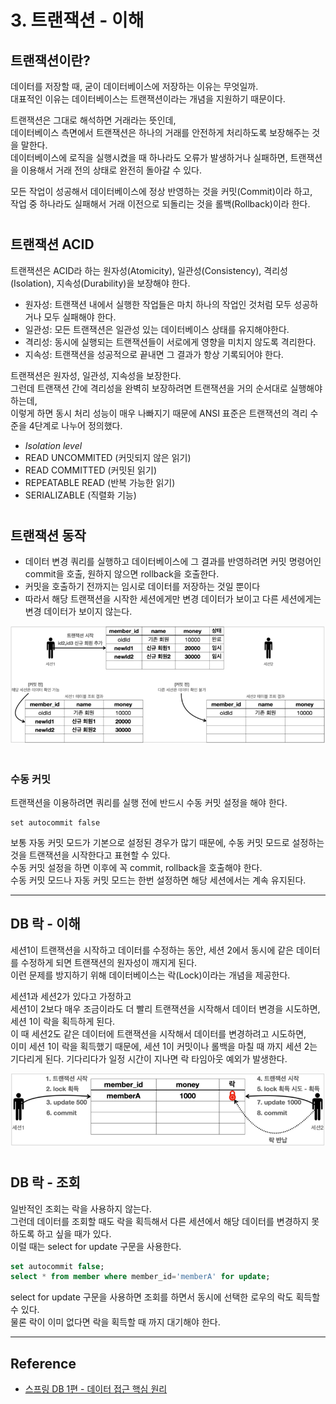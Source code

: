 # 3. 트랜잭션 - 이해

## 트랜잭션이란?

데이터를 저장할 때, 굳이 데이터베이스에 저장하는 이유는 무엇일까.  
대표적인 이유는 데이터베이스는 트랜잭션이라는 개념을 지원하기 때문이다.  
  
트랜잭션은 그대로 해석하면 거래라는 뜻인데,  
데이터베이스 측면에서 트랜잭션은 하나의 거래를 안전하게 처리하도록 보장해주는 것을 말한다.  
데이터베이스에 로직을 실행시켰을 때 하나라도 오류가 발생하거나 실패하면, 트랜잭션을 이용해서 거래 전의 상태로 완전히 돌아갈 수 있다.  
  
모든 작업이 성공해서 데이터베이스에 정상 반영하는 것을 커밋(Commit)이라 하고,  
작업 중 하나라도 실패해서 거래 이전으로 되돌리는 것을 롤백(Rollback)이라 한다.

#

## 트랜잭션 ACID

트랜잭션은 ACID라 하는 원자성(Atomicity), 일관성(Consistency), 격리성(Isolation), 지속성(Durability)을 보장해야 한다.  
  
- 원자성: 트랜잭션 내에서 실행한 작업들은 마치 하나의 작업인 것처럼 모두 성공하거나 모두 실패해야 한다.
- 일관성: 모든 트랜잭션은 일관성 있는 데이터베이스 상태를 유지해야한다.
- 격리성: 동시에 실행되는 트랜잭션들이 서로에게 영향을 미치지 않도록 격리한다.
- 지속성: 트랜잭션을 성공적으로 끝내면 그 결과가 항상 기록되어야 한다.

트랜잭션은 원자성, 일관성, 지속성을 보장한다.  
그런데 트랜잭션 간에 격리성을 완벽히 보장하려면 트랜잭션을 거의 순서대로 실행해야 하는데,  
이렇게 하면 동시 처리 성능이 매우 나빠지기 때문에 ANSI 표준은 트랜잭션의 격리 수준을 4단계로 나누어 정의했다.  

- *Isolation level*
- READ UNCOMMITED (커밋되지 않은 읽기)
- READ COMMITTED (커밋된 읽기)
- REPEATABLE READ (반복 가능한 읽기)
- SERIALIZABLE (직렬화 기능)

#

## 트랜잭션 동작

- 데이터 변경 쿼리를 실행하고 데이터베이스에 그 결과를 반영하려면 커밋 명령어인 commit을 호출, 원하지 않으면 rollback을 호출한다.
- 커밋을 호출하기 전까지는 임시로 데이터를 저장하는 것일 뿐이다
- 따라서 해당 트랜잭션을 시작한 세션에게만 변경 데이터가 보이고 다른 세션에게는 변경 데이터가 보이지 않는다.

![](img/transaction_01.PNG)

#

### 수동 커밋

트랜잭션을 이용하려면 쿼리를 실행 전에 반드시 수동 커밋 설정을 해야 한다.
```
set autocommit false
```

보통 자동 커밋 모드가 기본으로 설정된 경우가 많기 때문에, 수동 커밋 모드로 설정하는 것을 트랜잭션을 시작한다고 표현할 수 있다.  
수동 커밋 설정을 하면 이후에 꼭 commit, rollback을 호출해야 한다.  
수동 커밋 모드나 자동 커밋 모드는 한번 설정하면 해당 세션에서는 계속 유지된다.  

---

## DB 락 - 이해

세션1이 트랜잭션을 시작하고 데이터를 수정하는 동안, 세션 2에서 동시에 같은 데이터를 수정하게 되면 트랜잭션의 원자성이 깨지게 된다.  
이런 문제를 방지하기 위해 데이터베이스는 락(Lock)이라는 개념을 제공한다.  
  
세션1과 세션2가 있다고 가정하고  
세션1이 2보다 매우 조금이라도 더 빨리 트랜잭션을 시작해서 데이터 변경을 시도하면, 세션 1이 락을 획득하게 된다.  
이 때 세션2도 같은 데이터에 트랜잭션을 시작해서 데이터를 변경하려고 시도하면,  
이미 세션 1이 락을 획득했기 때문에, 세션 1이 커밋이나 롤백을 마칠 때 까지 세션 2는 기다리게 된다.
기다리다가 일정 시간이 지나면 락 타임아웃 예외가 발생한다.  

![](img/transaction_02.PNG)

#

## DB 락 - 조회

일반적인 조회는 락을 사용하지 않는다.  
그런데 데이터를 조회할 때도 락을 획득해서 다른 세션에서 해당 데이터를 변경하지 못하도록 하고 싶을 때가 있다.  
이럴 때는 select for update 구문을 사용한다.  
  
```sql
set autocommit false;
select * from member where member_id='memberA' for update;
```

select for update 구문을 사용하면 조회를 하면서 동시에 선택한 로우의 락도 획득할 수 있다.  
물론 락이 이미 없다면 락을 획득할 때 까지 대기해야 한다.  

---

## Reference
- [스프링 DB 1편 - 데이터 접근 핵심 원리](https://www.inflearn.com/course/%EC%8A%A4%ED%94%84%EB%A7%81-db-1/dashboard)
